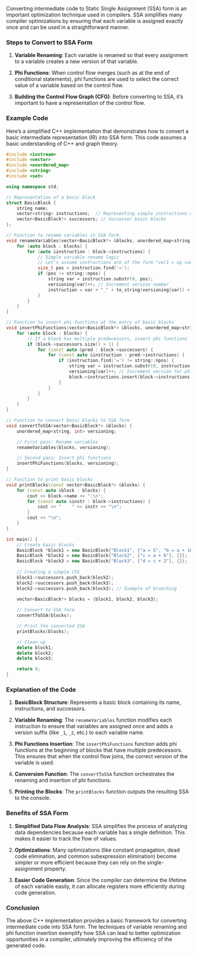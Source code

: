 Converting intermediate code to Static Single Assignment (SSA) form is an important optimization technique used in compilers. SSA simplifies many compiler optimizations by ensuring that each variable is assigned exactly once and can be used in a straightforward manner.

### Steps to Convert to SSA Form

1. **Variable Renaming**: Each variable is renamed so that every assignment to a variable creates a new version of that variable.

2. **Phi Functions**: When control flow merges (such as at the end of conditional statements), phi functions are used to select the correct value of a variable based on the control flow.

3. **Building the Control Flow Graph (CFG)**: Before converting to SSA, it’s important to have a representation of the control flow.

### Example Code

Here’s a simplified C++ implementation that demonstrates how to convert a basic intermediate representation (IR) into SSA form. This code assumes a basic understanding of C++ and graph theory.

```cpp
#include <iostream>
#include <vector>
#include <unordered_map>
#include <string>
#include <set>

using namespace std;

// Representation of a basic block
struct BasicBlock {
    string name;
    vector<string> instructions;  // Representing simple instructions as strings
    vector<BasicBlock*> successors; // Successor basic blocks
};

// Function to rename variables in SSA form
void renameVariables(vector<BasicBlock*> &blocks, unordered_map<string, int> &versioning) {
    for (auto block : blocks) {
        for (auto &instruction : block->instructions) {
            // Simple variable rename logic
            // Let's assume instructions are of the form "var1 = op var2, var3"
            size_t pos = instruction.find('=');
            if (pos != string::npos) {
                string var = instruction.substr(0, pos);
                versioning[var]++; // Increment version number
                instruction = var + "_" + to_string(versioning[var]) + " = " + instruction.substr(pos + 1);
            }
        }
    }
}

// Function to insert phi functions at the entry of basic blocks
void insertPhiFunctions(vector<BasicBlock*> &blocks, unordered_map<string, int> &versioning) {
    for (auto block : blocks) {
        // If a block has multiple predecessors, insert phi functions
        if (block->successors.size() > 1) {
            for (const auto &pred : block->successors) {
                for (const auto &instruction : pred->instructions) {
                    if (instruction.find('=') != string::npos) {
                        string var = instruction.substr(0, instruction.find('='));
                        versioning[var]++; // Increment version for phi function
                        block->instructions.insert(block->instructions.begin(), "phi " + var + " = " + var + "_" + to_string(versioning[var]));
                    }
                }
            }
        }
    }
}

// Function to convert basic blocks to SSA form
void convertToSSA(vector<BasicBlock*> &blocks) {
    unordered_map<string, int> versioning;

    // First pass: Rename variables
    renameVariables(blocks, versioning);

    // Second pass: Insert phi functions
    insertPhiFunctions(blocks, versioning);
}

// Function to print basic blocks
void printBlocks(const vector<BasicBlock*> &blocks) {
    for (const auto &block : blocks) {
        cout << block->name << ":\n";
        for (const auto &instr : block->instructions) {
            cout << "    " << instr << "\n";
        }
        cout << "\n";
    }
}

int main() {
    // Create basic blocks
    BasicBlock *block1 = new BasicBlock{"Block1", {"a = 5", "b = a + 10"}, {}};
    BasicBlock *block2 = new BasicBlock{"Block2", {"c = a + b"}, {}};
    BasicBlock *block3 = new BasicBlock{"Block3", {"d = c + 2"}, {}};
    
    // Creating a simple CFG
    block1->successors.push_back(block2);
    block2->successors.push_back(block3);
    block2->successors.push_back(block3); // Example of branching
    
    vector<BasicBlock*> blocks = {block1, block2, block3};

    // Convert to SSA form
    convertToSSA(blocks);

    // Print the converted SSA
    printBlocks(blocks);

    // Clean up
    delete block1;
    delete block2;
    delete block3;

    return 0;
}
```

### Explanation of the Code

1. **BasicBlock Structure**: Represents a basic block containing its name, instructions, and successors.

2. **Variable Renaming**: The `renameVariables` function modifies each instruction to ensure that variables are assigned once and adds a version suffix (like `_1`, `_2`, etc.) to each variable name.

3. **Phi Functions Insertion**: The `insertPhiFunctions` function adds phi functions at the beginning of blocks that have multiple predecessors. This ensures that when the control flow joins, the correct version of the variable is used.

4. **Conversion Function**: The `convertToSSA` function orchestrates the renaming and insertion of phi functions.

5. **Printing the Blocks**: The `printBlocks` function outputs the resulting SSA to the console.

### Benefits of SSA Form

1. **Simplified Data Flow Analysis**: SSA simplifies the process of analyzing data dependencies because each variable has a single definition. This makes it easier to track the flow of values.

2. **Optimizations**: Many optimizations (like constant propagation, dead code elimination, and common subexpression elimination) become simpler or more efficient because they can rely on the single-assignment property.

3. **Easier Code Generation**: Since the compiler can determine the lifetime of each variable easily, it can allocate registers more efficiently during code generation.

### Conclusion

The above C++ implementation provides a basic framework for converting intermediate code into SSA form. The techniques of variable renaming and phi function insertion exemplify how SSA can lead to better optimization opportunities in a compiler, ultimately improving the efficiency of the generated code.
